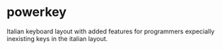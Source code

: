 # powerkey
Italian keyboard layout with added features for programmers expecially inexisting keys in the italian layout.
